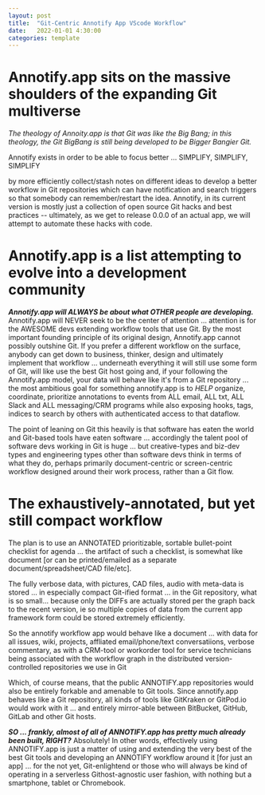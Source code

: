 ```yaml
---
layout: post
title:  "Git-Centric Annotify App VScode Workflow"
date:   2022-01-01 4:30:00
categories: template
---
```




# Annotify.app sits on the massive shoulders of the expanding Git multiverse

*The theology of Annoity.app is that Git was like the Big Bang; in this theology, the Git BigBang is still being developed to be Bigger Bangier Git.*

Annotify exists in order to be able to focus better ... SIMPLIFY, SIMPLIFY, SIMPLIFY 

by more efficiently collect/stash notes on different ideas to develop a better workflow in Git repositories which can have notification and search triggers so that somebody can remember/restart the idea. Annotify, in its current version is mostly just a collection of open source Git hacks and best practices -- ultimately, as we get to release 0.0.0 of an actual app, we will attempt to automate these hacks with code. 

# Annotify.app is a list attempting to evolve into a development community

***Annotify.app will ALWAYS be about what OTHER people are developing.*** Annotify.app will NEVER seek to be the center of attention ... attention is for the AWESOME devs extending workflow tools that use Git. By the most important founding principle of its original design, Annotify.app cannot possibly outshine Git.  If you prefer a different workflow on the surface, anybody can get down to business, thinker, design and ultimately implement that workflow ... underneath everything it will still use some form of Git, will like use the best Git host going and, if your following the Annotify.app model, your data will behave like it's from a Git repository ... the most ambitious goal for something annotify.app is to *HELP* organize, coordinate, prioritize annotations to events from ALL email, ALL txt, ALL Slack and ALL messaging/CRM programs while also exposing hooks, tags, indices to search by others with authenticated access to that dataflow.  

The point of leaning on Git this heavily is that software has eaten the world and Git-based tools have eaten software ... accordingly the talent pool of software devs working in Git is huge ... but creative-types and biz-dev types and engineering types other than software devs think in terms of what they do, perhaps primarily document-centric or screen-centric workflow designed around their work process, rather than a Git flow.
# The exhaustively-annotated, but yet still compact workflow

The plan is to use an ANNOTATED prioritizable, sortable bullet-point checklist for agenda  ... the artifact of such a checklist, is somewhat like document [or can be printed/emailed as a separate document/spreadsheet/CAD file/etc].  

The fully verbose data, with pictures, CAD files, audio with meta-data is stored ... in especially compact Git-ified format ... in the Git repository, what is so small... because only the DIFFs are actually stored per the graph back to the recent version, ie so multiple copies of data from the current app framework form could be stored extremely efficiently. 

So the annotify workflow app would behave like a document ... with data for all issues, wiki, projects, affliated email/phone/text conversatiions, verbose commentary, as with a CRM-tool or workorder tool for service technicians being associated with the workflow graph in the distributed version-controlled repositories we use in Git

Which, of course means, that the public ANNOTIFY.app repositories would also be entirely forkable and amenable to Git tools.  Since annotify.app behaves like a Git repository, all kinds of tools like GitKraken or GitPod.io would work with it ... and entirely mirror-able between BitBucket, GitHub, GitLab and other Git hosts.


***SO ... frankly, almost of all of ANNOTIFY.app has pretty much already been built, RIGHT?***  Absolutely!  In other words, effectively using ANNOTIFY.app is just a matter of using and extending the very best of the best Git tools and developing an ANNOTIFY workflow around it [for just an app] ... for the not yet, Git-enlightend or those who will always be kind of operating in a serverless Githost-agnostic user fashion, with nothing but a smartphone, tablet or Chromebook.
